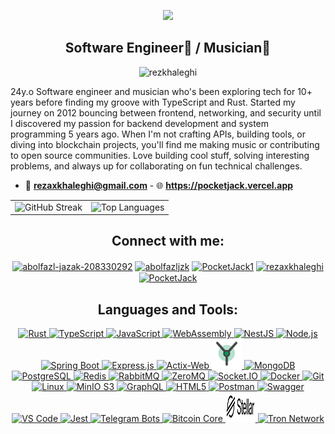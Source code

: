 <p align="center">
  <a href="https://github.com/rezkhaleghi">
    <img src="https://readme-typing-svg.herokuapp.com?lines=Hey,+This+is+PocketJack;Welcome+to+my+GitHub!&center=true&width=500&height=50" />
  </a>
</p>
<h2 align="center">Software Engineer🦀 / Musician🎵</h3>

<p align="center"> <img src="https://komarev.com/ghpvc/?username=rezkhaleghi&label=Profile%20views&color=0e75b6&style=flat" alt="rezkhaleghi" /> </p>

24y.o Software engineer and musician who's been exploring tech for 10+ years before finding my groove with TypeScript and Rust. Started my journey on 2012 bouncing between frontend, networking, and security until I discovered my passion for backend development and system programming 5 years ago. When I'm not crafting APIs, building tools, or diving into blockchain projects, you'll find me making music or contributing to open source communities. Love building cool stuff, solving interesting problems, and always up for collaborating on fun technical challenges.

- 📧 **rezaxkhaleghi@gmail.com** - 🌐 **https://pocketjack.vercel.app**

<div align="center">
  <table>
    <tr>
      <td><img src="https://github-readme-streak-stats.herokuapp.com/?user=rezkhaleghi&theme=radical&hide_border=true" alt="GitHub Streak" /></td>
      <td><img src="https://github-readme-stats.vercel.app/api/top-langs/?username=rezkhaleghi&layout=compact&theme=radical&hide_border=true" alt="Top Languages" /></td>
    </tr>
  </table>
</div>

<h2 align="center">Connect with me:</h2>
<p align="center">
<a href="https://linkedin.com/in/rezaxkhaleghi" target="blank"><img align="center" src="https://raw.githubusercontent.com/rahuldkjain/github-profile-readme-generator/master/src/images/icons/Social/linked-in-alt.svg" alt="abolfazl-jazak-208330292" height="30" width="40" /></a>
<a href="https://instagram.com/PocketJack1" target="blank"><img align="center" src="https://raw.githubusercontent.com/rahuldkjain/github-profile-readme-generator/master/src/images/icons/Social/instagram.svg" alt="abolfazljzk" height="30" width="40" /></a>
<a href="https://youtube.com/@PocketJack1" target="blank"><img align="center" src="https://raw.githubusercontent.com/rahuldkjain/github-profile-readme-generator/master/src/images/icons/Social/youtube.svg" alt="PocketJack1" height="30" width="40" /></a>
<a href="https://medium.com/@pocketjack" target="blank"><img align="center" src="https://raw.githubusercontent.com/rahuldkjain/github-profile-readme-generator/master/src/images/icons/Social/medium.svg" alt="rezaxkhaleghi" height="30" width="40" /></a>
  <a href="https://soundcloud.com/pocketjack" target="blank"><img align="center" src="https://raw.githubusercontent.com/rahuldkjain/github-profile-readme-generator/master/src/images/icons/Social/soundcloud.svg" alt="PocketJack" height="30" width="40" /></a>
</p>

<h2 align="center">Languages and Tools:</h2>
<p align="center">
  <!-- Backend & Core Languages -->
  <a href="https://www.rust-lang.org/" target="_blank" rel="noreferrer">
    <img src="https://skillicons.dev/icons?i=rust" alt="Rust" />
  </a>
  <a href="https://www.typescriptlang.org/" target="_blank" rel="noreferrer">
    <img src="https://skillicons.dev/icons?i=typescript" alt="TypeScript" />
  </a>
  <a href="https://developer.mozilla.org/en-US/docs/Web/JavaScript" target="_blank" rel="noreferrer">
    <img src="https://skillicons.dev/icons?i=javascript" alt="JavaScript" />
  </a>
  <a href="https://webassembly.org/" target="_blank" rel="noreferrer">
    <img src="https://skillicons.dev/icons?i=wasm" alt="WebAssembly" />
  </a>
  
  <!-- Frameworks & Runtime -->
  <a href="https://nestjs.com/" target="_blank" rel="noreferrer">
    <img src="https://skillicons.dev/icons?i=nestjs" alt="NestJS" />
  </a>
  <a href="https://nodejs.org/" target="_blank" rel="noreferrer">
    <img src="https://skillicons.dev/icons?i=nodejs" alt="Node.js" />
  </a>
  <a href="https://spring.io/projects/spring-boot" target="_blank" rel="noreferrer">
    <img src="https://skillicons.dev/icons?i=spring" alt="Spring Boot" />
  </a>
  <a href="https://expressjs.com/" target="_blank" rel="noreferrer">
    <img src="https://skillicons.dev/icons?i=express" alt="Express.js" />
  </a>
  <a href="https://actix.rs/" target="_blank" rel="noreferrer">
    <img src="https://skillicons.dev/icons?i=actix" alt="Actix-Web" />
  </a>
  <a href="https://yew.rs/" target="_blank" rel="noreferrer">
    <img src="https://raw.githubusercontent.com/yewstack/yew/master/website/static/img/logo.png" alt="Yew" height="48" width="48" />
  </a>
  
  <!-- Databases -->
  <a href="https://www.mongodb.com/" target="_blank" rel="noreferrer">
    <img src="https://skillicons.dev/icons?i=mongodb" alt="MongoDB" />
  </a>
  <a href="https://www.postgresql.org/" target="_blank" rel="noreferrer">
    <img src="https://skillicons.dev/icons?i=postgresql" alt="PostgreSQL" />
  </a>
  <a href="https://redis.io/" target="_blank" rel="noreferrer">
    <img src="https://skillicons.dev/icons?i=redis" alt="Redis" />
  </a>
  
  <!-- Message Queues & Communication -->
  <a href="https://www.rabbitmq.com/" target="_blank" rel="noreferrer">
    <img src="https://skillicons.dev/icons?i=rabbitmq" alt="RabbitMQ" />
  </a>
  <a href="https://zeromq.org/" target="_blank" rel="noreferrer">
    <img src="https://zeromq.org/images/logo.gif" alt="ZeroMQ" height="48" width="48" />
  </a>
  <a href="https://socket.io/" target="_blank" rel="noreferrer">
    <img src="https://socket.io/images/logo.svg" alt="Socket.IO" height="48" width="48" />
  </a>
  
  <!-- Tools & DevOps -->
  <a href="https://www.docker.com/" target="_blank" rel="noreferrer">
    <img src="https://skillicons.dev/icons?i=docker" alt="Docker" />
  </a>
  <a href="https://git-scm.com/" target="_blank" rel="noreferrer">
    <img src="https://skillicons.dev/icons?i=git" alt="Git" />
  </a>
  <a href="https://www.linux.org/" target="_blank" rel="noreferrer">
    <img src="https://skillicons.dev/icons?i=linux" alt="Linux" />
  </a>
  <a href="https://min.io/" target="_blank" rel="noreferrer">
    <img src="https://min.io/resources/img/logo/MINIO_Bird.png" alt="MinIO S3" height="48" width="48" />
  </a>
  
  <!-- APIs & Web Technologies -->
  <a href="https://graphql.org/" target="_blank" rel="noreferrer">
    <img src="https://skillicons.dev/icons?i=graphql" alt="GraphQL" />
  </a>
  <a href="https://www.w3.org/html/" target="_blank" rel="noreferrer">
    <img src="https://skillicons.dev/icons?i=html" alt="HTML5" />
  </a>
  <a href="https://postman.com/" target="_blank" rel="noreferrer">
    <img src="https://skillicons.dev/icons?i=postman" alt="Postman" />
  </a>

<a href="https://swagger.io/" target="_blank" rel="noreferrer">
  <img src="https://static1.smartbear.co/swagger/media/assets/images/swagger_logo.svg" alt="Swagger" height="48" width="48" />
</a>

<a href="https://code.visualstudio.com/" target="_blank" rel="noreferrer">
  <img src="https://skillicons.dev/icons?i=vscode" alt="VS Code" />
</a>
  
  <!-- Testing & ORMs -->
  <a href="https://jestjs.io/" target="_blank" rel="noreferrer">
    <img src="https://skillicons.dev/icons?i=jest" alt="Jest" />
  </a>
  
<a href="https://core.telegram.org/bots" target="_blank" rel="noreferrer">
  <img src="https://telegram.org/img/t_logo.svg" alt="Telegram Bots" height="48" width="48" />
</a>
  
  <!-- Blockchain & Web3 -->
  <a href="https://bitcoin.org/" target="_blank" rel="noreferrer">
    <img src="https://bitcoin.org/img/icons/opengraph.png" alt="Bitcoin Core" height="48" width="48" />
  </a>
<a href="https://stellar.org/" target="_blank" rel="noreferrer">
<img src="https://raw.githubusercontent.com/stellar/.github/master/stellar-logo.png" alt="Stellar SDK" height="48" width="48" />  </a>
  <a href="https://tron.network/" target="_blank" rel="noreferrer">
    <img src="https://coin-images.coingecko.com/coins/images/1094/large/tron-logo.png" alt="Tron Network" height="48" width="48" />
  </a>

</p>




